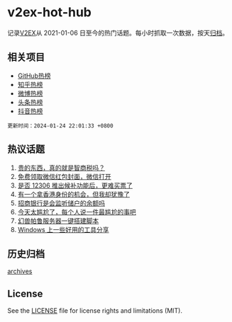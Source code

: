 # v2ex-hot-hub

 记录[V2EX](https://www.v2ex.com/)从 2021-01-06 日至今的热门话题。每小时抓取一次数据，按天[归档](archives)。
 
 ## 相关项目

- [GitHub热榜](https://github.com/it985/github-hot-hub)
- [知乎热榜](https://github.com/it985/zhihu-hot-hub)
- [微博热榜](https://github.com/it985/weibo-hot-hub)
- [头条热榜](https://github.com/it985/toutiao-hot-hub)
- [抖音热榜](https://github.com/it985/douyin-hot-hub)


 `更新时间：2024-01-24 22:01:33 +0800`

## 热议话题

1. [贵的东西，真的就是智商税吗？](https://www.v2ex.com/t/1011043)
1. [免费领取微信红包封面，微信打开](https://www.v2ex.com/t/1011071)
1. [是否 12306 推出候补功能后，更难买票了](https://www.v2ex.com/t/1011171)
1. [有一个拿香港身份的机会，但我却犹豫了](https://www.v2ex.com/t/1011015)
1. [招商银行是会监听储户的余额吗](https://www.v2ex.com/t/1011106)
1. [今天太尴尬了，每个人说一件最尴尬的事吧](https://www.v2ex.com/t/1011040)
1. [幻兽帕鲁服务器一键搭建脚本](https://www.v2ex.com/t/1011054)
1. [Windows 上一些好用的工具分享](https://www.v2ex.com/t/1011017)

## 历史归档

[archives](archives)

## License

See the [LICENSE](LICENSE) file for license rights and limitations (MIT).
